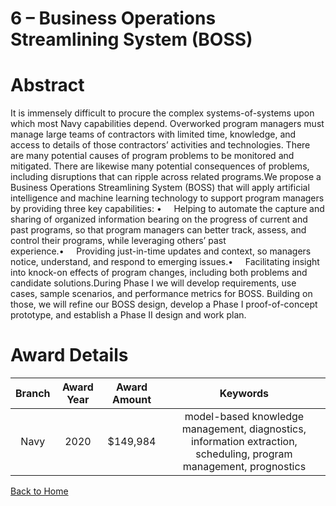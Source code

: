 
6 – Business Operations Streamlining System (BOSS)
==================================================

# Abstract


It is immensely difficult to procure the complex systems-of-systems upon which most Navy capabilities depend. Overworked program managers must manage large teams of contractors with limited time, knowledge, and access to details of those contractors’ activities and technologies. There are many potential causes of program problems to be monitored and mitigated. There are likewise many potential consequences of problems, including disruptions that can ripple across related programs.We propose a Business Operations Streamlining System (BOSS) that will apply artificial intelligence and machine learning technology to support program managers by providing three key capabilities: •     Helping to automate the capture and sharing of organized information bearing on the progress of current and past programs, so that program managers can better track, assess, and control their programs, while leveraging others’ past experience.•     Providing just-in-time updates and context, so managers notice, understand, and respond to emerging issues.•     Facilitating insight into knock-on effects of program changes, including both problems and candidate solutions.During Phase I we will develop requirements, use cases, sample scenarios, and performance metrics for BOSS. Building on those, we will refine our BOSS design, develop a Phase I proof-of-concept prototype, and establish a Phase II design and work plan.  

# Award Details

|Branch|Award Year|Award Amount|Keywords|
| :---: | :---: | :---: | :---: |
|Navy|2020|$149,984|model-based knowledge management, diagnostics, information extraction, scheduling, program management, prognostics|
  
  


[Back to Home](https://github.com/chrischow/dod_sbir_awards#2086)